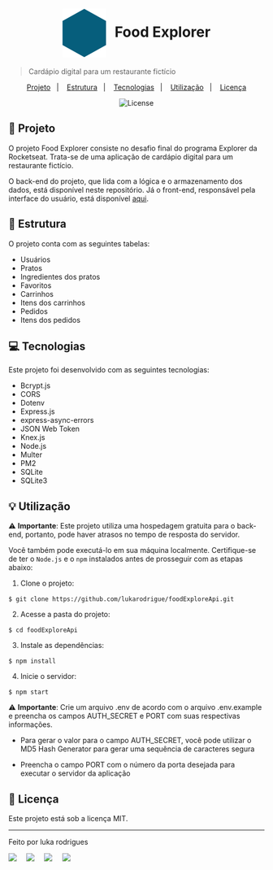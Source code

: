 <h1 align="center" style="text-align: center;">
   <img alt="Logo do Food Explorer" src="./src/assets/favicon.svg" style="vertical-align: middle; margin-right: 10px;">
   Food Explorer
 </h1>
 
 > Cardápio digital para um restaurante fictício
 
 <p align="center">
   <a href="#project">Projeto</a>&nbsp;&nbsp;&nbsp;|&nbsp;&nbsp;&nbsp;
   <a href="#structure">Estrutura</a>&nbsp;&nbsp;&nbsp;|&nbsp;&nbsp;&nbsp;
   <a href="#technologies">Tecnologias</a>&nbsp;&nbsp;&nbsp;|&nbsp;&nbsp;&nbsp;
   <a href="#usage">Utilização</a>&nbsp;&nbsp;&nbsp;|&nbsp;&nbsp;&nbsp;
   <a href="#license">Licença</a>
 </p>
 
 <p align="center">
   <img alt="License" src="https://img.shields.io/static/v1?label=license&message=MIT&color=49AA26&labelColor=000000">
 </p>
 
 <h2 id="project">📁 Projeto</h2>
 
 O projeto Food Explorer consiste no desafio final do programa Explorer da Rocketseat. Trata-se de uma aplicação de cardápio digital para um restaurante fictício.
 
 O back-end do projeto, que lida com a lógica e o armazenamento dos dados, está disponível neste repositório. Já o front-end, responsável pela interface do usuário, está disponível [aqui](https://github.com/madalena-rocha/food-explorer-frontend).
 
 <h2 id="structure">📌 Estrutura</h2>
 
 O projeto conta com as seguintes tabelas:
 
 - Usuários
 - Pratos
 - Ingredientes dos pratos
 - Favoritos
 - Carrinhos
 - Itens dos carrinhos
 - Pedidos
 - Itens dos pedidos
 
 <h2 id="technologies">💻 Tecnologias</h2>
 
 Este projeto foi desenvolvido com as seguintes tecnologias:
 
 - Bcrypt.js
 - CORS
 - Dotenv
 - Express.js
 - express-async-errors
 - JSON Web Token
 - Knex.js
 - Node.js
 - Multer
 - PM2
 - SQLite
 - SQLite3
 
 <h2 id="usage">💡 Utilização</h2>

 ⚠️ **Importante**: Este projeto utiliza uma hospedagem gratuita para o back-end, portanto, pode haver atrasos no tempo de resposta do servidor.
 
 Você também pode executá-lo em sua máquina localmente. Certifique-se de ter o ``Node.js`` e o ``npm`` instalados antes de prosseguir com as etapas abaixo:
 
 1. Clone o projeto:
 
 ```
 $ git clone https://github.com/lukarodrigue/foodExploreApi.git
 ```
 
 2. Acesse a pasta do projeto:
 
 ```
 $ cd foodExploreApi
 ```
 
 3. Instale as dependências:
 
 ```
 $ npm install
 ```
 
 4. Inicie o servidor:
 
 ```
 $ npm start
 ```
 
 ⚠️ **Importante**: Crie um arquivo .env de acordo com o arquivo .env.example e preencha os campos AUTH_SECRET e PORT com suas respectivas informações.
 
 - Para gerar o valor para o campo AUTH_SECRET, você pode utilizar o MD5 Hash Generator para gerar uma sequência de caracteres segura
 
 - Preencha o campo PORT com o número da porta desejada para executar o servidor da aplicação
 
 <h2 id="license">📝 Licença</h2>
 
 Este projeto está sob a licença MIT.
 
 ---
 
 Feito por luka rodrigues
 
 <div style="display: flex;">
   <a href="https://www.linkedin.com/in/madalena-machado-rocha/" target="_blank"><img src="https://img.shields.io/badge/-LinkedIn-%230077B5?style=for-the-badge&logo=linkedin&logoColor=white" style="margin-right: 2vw" target="_blank"></a>
   <a href="mailto:rochamada1997m@gmail.com"><img src="https://img.shields.io/badge/-Gmail-%23333?style=for-the-badge&logo=gmail&logoColor=white" style="margin-right: 2vw" target="_blank"></a>
   <a href="http://discordapp.com/users/827312692905377802" target="_blank"><img src="https://img.shields.io/badge/Discord-7289DA?style=for-the-badge&logo=discord&logoColor=white" style="margin-right: 2vw" target="_blank"></a>
   <a href="https://www.instagram.com/madalena.machado.rocha/" target="_blank"><img src="https://img.shields.io/badge/-Instagram-%23E4405F?style=for-the-badge&logo=instagram&logoColor=white" target="_blank"></a>
 </div>